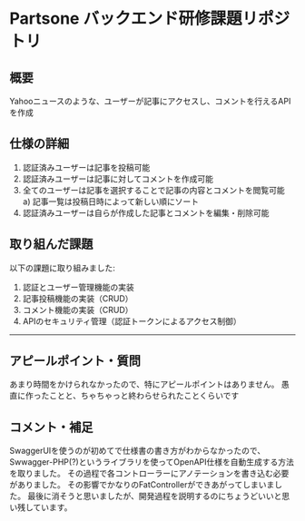 # Partsone バックエンド研修課題リポジトリ

## 概要
Yahooニュースのような、ユーザーが記事にアクセスし、コメントを行えるAPIを作成

## 仕様の詳細
1. 認証済みユーザーは記事を投稿可能
2. 認証済みユーザーは記事に対してコメントを作成可能
3. 全てのユーザーは記事を選択することで記事の内容とコメントを閲覧可能  
   a) 記事一覧は投稿日時によって新しい順にソート
4. 認証済みユーザーは自らが作成した記事とコメントを編集・削除可能

## 取り組んだ課題
以下の課題に取り組みました:

1. 認証とユーザー管理機能の実装
2. 記事投稿機能の実装（CRUD）
3. コメント機能の実装（CRUD）
4. APIのセキュリティ管理（認証トークンによるアクセス制御）

---

## アピールポイント・質問
あまり時間をかけられなかったので、特にアピールポイントはありません。
愚直に作ったことと、ちゃちゃっと終わらせられたことくらいです

## コメント・補足
SwaggerUIを使うのが初めてで仕様書の書き方がわからなかったので、Swwagger-PHP(?)というライブラリを使ってOpenAPI仕様を自動生成する方法を取りました。
その過程で各コントローラーにアノテーションを書き込む必要がありました。
その影響でかなりのFatControllerができあがってしまいました。
最後に消そうと思いましたが、開発過程を説明するのにちょうどいいと思い残しています。
